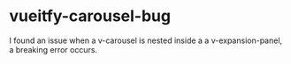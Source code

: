 # vueitfy-carousel-bug
I found an issue when a v-carousel is nested inside a a v-expansion-panel, a breaking error occurs.
